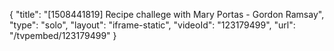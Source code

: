 {
    "title": "[1508441819] Recipe challege with Mary Portas - Gordon Ramsay",
    "type": "solo",
    "layout": "iframe-static",
    "videoId": "123179499",
    "url": "\/tvpembed\/123179499"
}